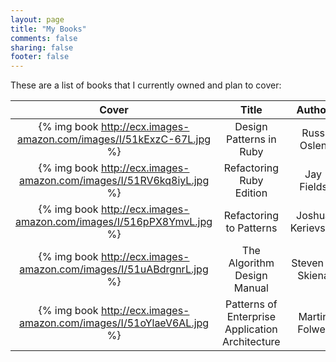 ```yaml
---
layout: page
title: "My Books"
comments: false
sharing: false
footer: false
---
```


These are a list of books that I currently owned and plan to cover:

__Cover__                                                            | __Title__        | __Author__ | __Status__
:-------------------------------------------------------------------:|:------------:|:------------:|:----------:
{% img book http://ecx.images-amazon.com/images/I/51kExzC-67L.jpg %} | Design Patterns in Ruby | Russ Oslen | In-Progress
{% img book http://ecx.images-amazon.com/images/I/51RV6kq8iyL.jpg %} | Refactoring Ruby Edition | Jay Fields | TBA
{% img book http://ecx.images-amazon.com/images/I/516pPX8YmvL.jpg %} | Refactoring to Patterns | Joshua Kerievsky | TBA
{% img book http://ecx.images-amazon.com/images/I/51uABdrgnrL.jpg %} | The Algorithm Design Manual | Steven S. Skiena | TBA
{% img book http://ecx.images-amazon.com/images/I/51oYlaeV6AL.jpg %} | Patterns of Enterprise Application Architecture | Martin Folwer | TBA


